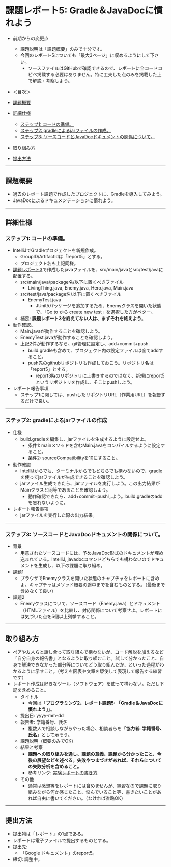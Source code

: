 # 課題レポート5: Gradle＆JavaDocに慣れよう

- 前期からの変更点
  - 課題説明は「課題概要」のみで十分です。
  - 今回のレポート5についても「最大3ページ」に収めるようにして下さい。
    - ソースファイルはGitHubで確認できるので、レポートに全コードコピペ掲載する必要はありません。特に工夫した点のみを掲載した上で解説・考察しよう。

- ＜目次＞
- <a href="#abst">課題概要</a>
- <a href="#details">詳細仕様</a>
  - <a href="#details_step1">ステップ1: コードの準備。</a>
  - <a href="#details_step2">ステップ2: gradleによるjarファイルの作成。</a>
  - <a href="#details_step3">ステップ3: ソースコードとJavaDocドキュメントの関係について。</a>
- <a href="#report">取り組み方</a>
- <a href="#submit">提出方法</a>

<hr>

## <a name="abst">課題概要</a>
- 過去のレポート課題で作成したプロジェクトに、Gradleを導入してみよう。
- JavaDocによるドキュメンテーションに慣れよう。

<hr>

## <a name="details">詳細仕様</a>
### <a name="details_step1">ステップ1: コードの準備。</a>
- IntelliJでGradleプロジェクトを新規作成。
  - GroupID/ArtifactIdは「report5」とする。
  - プロジェクト名も上記同様。
- [課題レポート3](https://github.com/naltoma/java_intro/blob/master/report/report3_refactoring/report3.md)で作成したjavaファイルを、src/main/javaとsrc/test/javaに配置する。
  - src/main/java/package名/以下に置くべきファイル
    - LivingThing.java, Enemy.java, Hero.java, Main.java
  - src/test/java/package名/以下に置くべきファイル
    - EnemyTest.java
      - JUnit5パッケージを追加するため、Enemyクラスを開いた状態で、「Go to から create new test」を選択した方がベター。
  - 補足: **課題レポート3を終えてない人は、まずそれを終えよう**。
- 動作確認。
  - Main.javaが動作することを確認しよう。
  - EnemyTest.javaが動作することを確認しよう。
  - 上記2件が動作するなら、git管理に設定し、add+commit+push.
    - build.gradleも含めて、プロジェクト内の設定ファイルは全てaddすること。
    - push先のgithubリポジトリも作成しておこう。リポジトリ名は 「report5」とする。
      - report3時のリポジトリに上書きするのではなく、新規にreport5というリポジトリを作成し、そこにpushしよう。
- レポート報告事項
  - ステップ1に関しては、pushしたリポジトリURL（作業用URL）を報告するだけで良い。

<hr>

### <a name="details_step2">ステップ2: gradleによるjarファイルの作成</a>
- 仕様
  - build.gradleを編集し、jarファイルを生成するように設定せよ。
    - 条件1: mainメソッドを含むMain.javaをコンパイルするように設定すること。
    - 条件2: sourceCompatibilityを10にすること。
- 動作確認
  - IntelliJからでも、ターミナルからでもどちらでも構わないので、gradleを使ってjarファイルが生成できることを確認しよう。
  - jarファイル生成できたら、jarファイルを実行しよう。この出力結果がMainクラスと同等であることを確認しよう。
    - 動作確認できたら、add+commit+pushしよう。build.gradleのaddを忘れないように。
- レポート報告事項
  - jarファイルを実行した際の出力結果。

<hr>

### <a name="details_step3">ステップ3: ソースコードとJavaDocドキュメントの関係について。</a>
- 背景
  - 用意されたソースコードには、予めJavaDoc形式のドキュメントが埋め込まれている。IntelliJ, javadocコマンドどちらでも構わないのでドキュメントを生成し、以下の課題に取り組め。
- 課題1
  - ブラウザでEnemyクラスを開いた状態のキャプチャをレポートに含めよ。キャプチャはメソッド概要の途中までを含むものとする。（最後まで含めなくて良い）
- 課題2
  - Enemyクラスについて、ソースコード（Enemy.java）とドキュメント（HTMLファイル）を比較し、対応関係について考察せよ。レポートには気づいた点を5個以上列挙すること。

<hr>

## <a name="report">取り組み方</a>
- ペアや友人らと話し合って取り組んで構わないが、コード解説を加えるなど「自分自身の報告書」となるように取り組むこと。試して分かったこと、自身で解決できなかった部分等についてどう取り組んだか、といった過程がわかるように示すこと。（考えを図表や文章を駆使して表現して報告する練習です）
- レポート作成は好きなツール（ソフトウェア）を使って構わない。ただし下記を含めること。
  - タイトル
    - 今回は「**プログラミング2、レポート課題5: 「Gradle＆JavaDocに慣れよう」**」。
  - 提出日: yyyy-mm-dd
  - 報告者: 学籍番号、氏名
    - 複数人で相談しながらやった場合、相談者らを「**協力者: 学籍番号、氏名**」として示そう。
  - 課題説明（概要のみでOK）
  - 結果と考察
    - **課題への取り組みを通し、課題の意義、課題から分かったこと、今後の展望などを述べる。失敗やつまづきがあれば、それらについての失敗分析を含めること。**
    - 参考リンク: [実験レポートの書き方](http://www.report.gusoku.net/jikken/jikkenreport.html)
  - その他
    - 通常は感想等をレポートには含めませんが、練習なので課題に取り組みながら何か感じたこと、悩んでいること等、書きたいことがあれば自由に書いてください。（なければ省略OK）

<hr>

## <a name="submit">提出方法</a>
- 提出物は「レポート」の1点である。
- レポートは電子ファイルで提出するものとする。
- 提出先:
  - 「Google ドキュメント」のreport5。
- 締切: 調整中。
